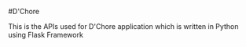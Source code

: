 #D'Chore



This is the APIs used for D'Chore application which is written in Python using Flask Framework
